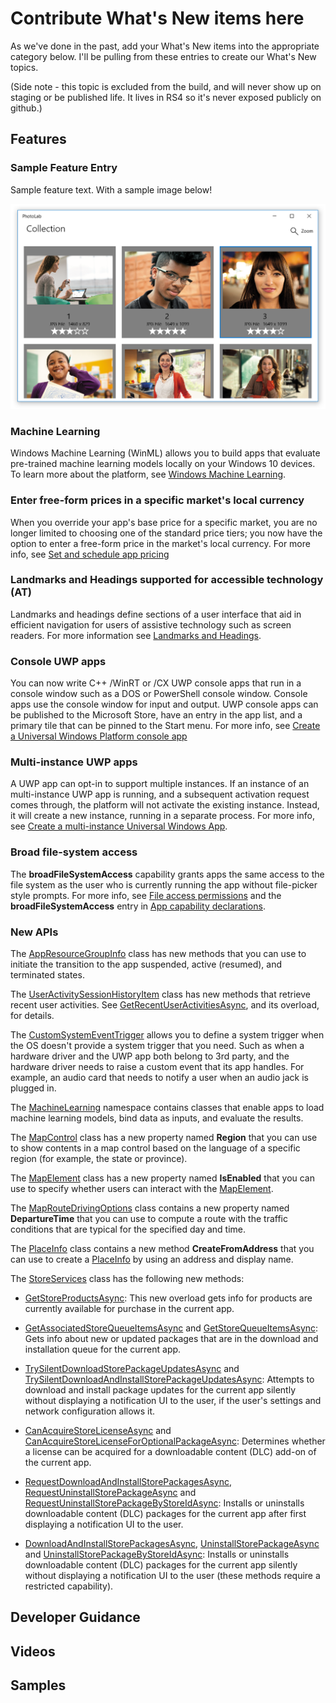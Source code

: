 # Contribute What's New items here

As we've done in the past, add your What's New items into the appropriate category below. I'll be pulling from these entries to create our What's New topics.

(Side note - this topic is excluded from the build, and will never show up on staging or be published life. It lives in RS4 so it's never exposed publicly on github.)

## Features

### Sample Feature Entry

Sample feature text. With a sample image below!

![Screenshot of PhotoLab sample showing photo gallery page](images/PhotoLab-gallery-page.png)

### Machine Learning

Windows Machine Learning (WinML) allows you to build apps that evaluate pre-trained machine learning models locally on your Windows 10 devices. To learn more about the platform, see [Windows Machine Learning](../develop/machine-learning/index.md).

### Enter free-form prices in a specific market's local currency

When you override your app's base price for a specific market, you are no longer limited to choosing one of the standard price tiers; you now have the option to enter a free-form price in the market's local currency. For more info, see [Set and schedule app pricing](../publish/set-and-schedule-app-pricing.md)

### Landmarks and Headings supported for accessible technology (AT)

Landmarks and headings define sections of a user interface that aid in efficient navigation for users of assistive technology such as screen readers. For more information see [Landmarks and Headings](../design/accessibility/landmarks-and-headings.md).

### Console UWP apps

You can now write C++ /WinRT or /CX UWP console apps that run in a console window such as a DOS or PowerShell console window. Console apps use the console window for input and output. UWP console apps can be published to the Microsoft Store, have an entry in the app list, and a primary tile that can be pinned to the Start menu. For more info, see [Create a Universal Windows Platform console app](https://docs.microsoft.com/windows/uwp/launch-resume/console-uwp)

### Multi-instance UWP apps

A UWP app can opt-in to support multiple instances. If an instance of an multi-instance UWP app is running, and a subsequent activation request comes through, the platform will not activate the existing instance. Instead, it will create a new instance, running in a separate process. For more info, see [Create a multi-instance Universal Windows App](https://docs.microsoft.com/windows/uwp/launch-resume/multi-instance-uwp).

### Broad file-system access

The **broadFileSystemAccess** capability grants apps the same access to the file system as the user who is currently running the app without file-picker style prompts. For more info, see [File access permissions](https://docs.microsoft.com/windows/uwp/files/file-access-permissions) and the **broadFileSystemAccess** entry in [App capability declarations](https://docs.microsoft.com/windows/uwp/packaging/app-capability-declarations).


### New APIs

The [AppResourceGroupInfo](https://docs.microsoft.com/uwp/api/windows.system.appresourcegroupinfo) class has new methods that you can use to initiate the transition to the app suspended, active (resumed), and terminated states.

The [UserActivitySessionHistoryItem]() class has new methods that retrieve recent user activities. See [GetRecentUserActivitiesAsync](https://docs.microsoft.com/uwp/api/windows.applicationmodel.useractivities.useractivitychannel#Windows_ApplicationModel_UserActivities_UserActivityChannel_GetRecentUserActivitiesAsync_System_Int32_), and its overload, for details.

The [CustomSystemEventTrigger](https://docs.microsoft.com/uwp/api/windows.applicationmodel.background.customsystemeventtrigger) allows you to define a system trigger when the OS doesn't provide a system trigger that you need. Such as when a hardware driver and the UWP app both belong to 3rd party, and the hardware driver needs to raise a custom event that its app handles. For example, an audio card that needs to notify a user when an audio jack is plugged in.

The [MachineLearning](https://docs.microsoft.com/en-us/uwp/api/windows.ai.machinelearning.preview) namespace contains classes that enable apps to load machine learning models, bind data as inputs, and evaluate the results.

The [MapControl](https://docs.microsoft.com/uwp/api/windows.ui.xaml.controls.maps.mapcontrol) class has a new property named **Region** that you can use to show contents in a map control based on the language of a specific region (for example, the state or province).

The [MapElement](https://docs.microsoft.com/uwp/api/windows.ui.xaml.controls.maps.mapelement) class has a new property named **IsEnabled** that you can use to specify whether users can interact with the [MapElement](https://docs.microsoft.com/uwp/api/windows.ui.xaml.controls.maps.mapelement).

The [MapRouteDrivingOptions](https://docs.microsoft.com/uwp/api/windows.services.maps.maproutedrivingoptions) class contains a new property named **DepartureTime** that you can use to compute a route with the traffic conditions that are typical for the specified day and time.

The [PlaceInfo](https://docs.microsoft.com/uwp/api/windows.services.maps.placeinfo) class contains a new method **CreateFromAddress** that you can use to create a [PlaceInfo](https://docs.microsoft.com/uwp/api/windows.services.maps.placeinfo) by using an address and display name.

The [StoreServices](https://docs.microsoft.com/uwp/api/windows.services.store.storecontext) class has the following new methods:

* [GetStoreProductsAsync](https://docs.microsoft.com/uwp/api/windows.services.store.storecontext#Windows_Services_Store_StoreContext_GetStoreProductsAsync_Windows_Foundation_Collections_IIterable_System_String__Windows_Foundation_Collections_IIterable_System_String__Windows_Services_Store_StoreProductOptions_): This new overload gets info for products are currently available for purchase in the current app.

* [GetAssociatedStoreQueueItemsAsync](https://docs.microsoft.com/uwp/api/windows.services.store.storecontext#Windows_Services_Store_StoreContext_GetAssociatedStoreQueueItemsAsync_) and [GetStoreQueueItemsAsync](https://docs.microsoft.com/uwp/api/windows.services.store.storecontext#Windows_Services_Store_StoreContext_GetStoreQueueItemsAsync_Windows_Foundation_Collections_IIterable_System_String__): Gets info about new or updated packages that are in the download and installation queue for the current app.

* [TrySilentDownloadStorePackageUpdatesAsync](https://docs.microsoft.com/uwp/api/windows.services.store.storecontext#Windows_Services_Store_StoreContext_TrySilentDownloadStorePackageUpdatesAsync_Windows_Foundation_Collections_IIterable_Windows_Services_Store_StorePackageUpdate__) and [TrySilentDownloadAndInstallStorePackageUpdatesAsync](https://docs.microsoft.com/uwp/api/windows.services.store.storecontext#Windows_Services_Store_StoreContext_TrySilentDownloadAndInstallStorePackageUpdatesAsync_Windows_Foundation_Collections_IIterable_Windows_Services_Store_StorePackageUpdate__): Attempts to download and install package updates for the current app silently without displaying a notification UI to the user, if the user's settings and network configuration allows it.

* [CanAcquireStoreLicenseAsync](https://docs.microsoft.com/uwp/api/windows.services.store.storecontext#Windows_Services_Store_StoreContext_CanAcquireStoreLicenseAsync_) and [CanAcquireStoreLicenseForOptionalPackageAsync](https://docs.microsoft.com/uwp/api/windows.services.store.storecontext#Windows_Services_Store_StoreContext_CanAcquireStoreLicenseForOptionalPackageAsync_): Determines whether a license can be acquired for a downloadable content (DLC) add-on of the current app.

* [RequestDownloadAndInstallStorePackagesAsync](https://docs.microsoft.com/uwp/api/windows.services.store.storecontext#Windows_Services_Store_StoreContext_RequestDownloadAndInstallStorePackagesAsync_Windows_Foundation_Collections_IIterable_System_String__Windows_Services_Store_StorePackageInstallOptions_), [RequestUninstallStorePackageAsync](https://docs.microsoft.com/uwp/api/windows.services.store.storecontext#Windows_Services_Store_StoreContext_RequestUninstallStorePackageAsync_Windows_ApplicationModel_Package_) and [RequestUninstallStorePackageByStoreIdAsync](https://docs.microsoft.com/uwp/api/windows.services.store.storecontext#Windows_Services_Store_StoreContext_RequestUninstallStorePackageByStoreIdAsync_System_String_): Installs or uninstalls downloadable content (DLC) packages for the current app after first displaying a notification UI to the user.

* [DownloadAndInstallStorePackagesAsync](https://docs.microsoft.com/uwp/api/windows.services.store.storecontext#Windows_Services_Store_StoreContext_DownloadAndInstallStorePackagesAsync_Windows_Foundation_Collections_IIterable_System_String__), [UninstallStorePackageAsync](https://docs.microsoft.com/uwp/api/windows.services.store.storecontext#Windows_Services_Store_StoreContext_UninstallStorePackageAsync_Windows_ApplicationModel_Package_) and [UninstallStorePackageByStoreIdAsync](https://docs.microsoft.com/uwp/api/windows.services.store.storecontext#Windows_Services_Store_StoreContext_UninstallStorePackageByStoreIdAsync_System_String_): Installs or uninstalls downloadable content (DLC) packages for the current app silently without displaying a notification UI to the user (these methods require a restricted capability).

## Developer Guidance

## Videos

## Samples
